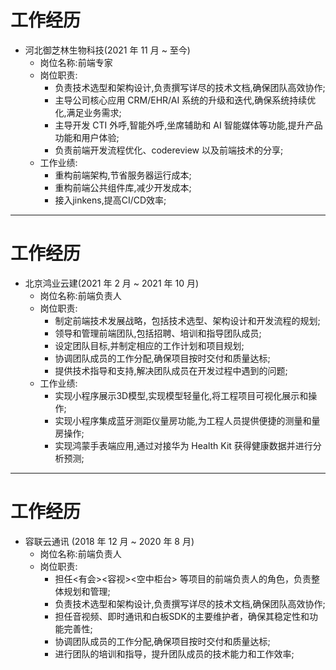 # 工作经历 

- 河北御芝林生物科技(2021 年 11 月 ~ 至今)
  - 岗位名称:前端专家
  - 岗位职责:
    - 负责技术选型和架构设计,负责撰写详尽的技术文档,确保团队高效协作;
    - 主导公司核心应用 CRM/EHR/AI 系统的升级和迭代,确保系统持续优化,满足业务需求;
    - 主导开发 CTI 外呼,智能外呼,坐席辅助和 AI 智能媒体等功能,提升产品功能和用户体验;
    - 负责前端开发流程优化、codereview 以及前端技术的分享;
  - 工作业绩:
    - 重构前端架构,节省服务器运行成本;
    - 重构前端公共组件库,减少开发成本;
    - 接入jinkens,提高CI/CD效率;

---

# 工作经历

- 北京鸿业云建(2021 年 2 月 ~ 2021 年 10 月)
  - 岗位名称:前端负责人
  - 岗位职责:
    - 制定前端技术发展战略，包括技术选型、架构设计和开发流程的规划;
    - 领导和管理前端团队,包括招聘、培训和指导团队成员;
    - 设定团队目标,并制定相应的工作计划和项目规划;
    - 协调团队成员的工作分配,确保项目按时交付和质量达标;
    - 提供技术指导和支持,解决团队成员在开发过程中遇到的问题;
  - 工作业绩:
    - 实现小程序展示3D模型,实现模型轻量化,将工程项目可视化展示和操作;
    - 实现小程序集成蓝牙测距仪量房功能,为工程人员提供便捷的测量和量房操作;
    - 实现鸿蒙手表端应用,通过对接华为 Health Kit 获得健康数据并进行分析预测;

---

# 工作经历

- 容联云通讯 (2018 年 12 月 ~ 2020 年 8 月)
  - 岗位名称:前端负责人
  - 岗位职责:
    - 担任<有会><容视><空中柜台> 等项目的前端负责人的角色，负责整体规划和管理;
    - 负责技术选型和架构设计,负责撰写详尽的技术文档,确保团队高效协作;
    - 担任音视频、即时通讯和白板SDK的主要维护者，确保其稳定性和功能完善性;
    - 协调团队成员的工作分配,确保项目按时交付和质量达标;
    - 进行团队的培训和指导，提升团队成员的技术能力和工作效率;